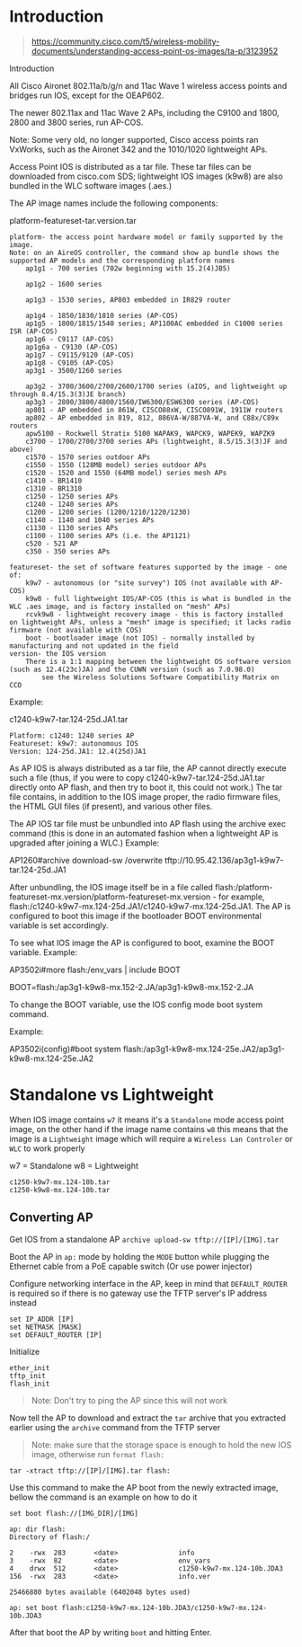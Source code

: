 
# Introduction

> https://community.cisco.com/t5/wireless-mobility-documents/understanding-access-point-os-images/ta-p/3123952

Introduction

All Cisco Aironet 802.11a/b/g/n and 11ac Wave 1 wireless access points and bridges run IOS, except for the OEAP602.

The newer 802.11ax and 11ac Wave 2 APs, including the C9100 and 1800, 2800 and 3800 series, run AP-COS.

Note: Some very old, no longer supported, Cisco access points ran VxWorks, such as the Aironet 342 and the 1010/1020 lightweight APs.

Access Point IOS is distributed as a tar file. These tar files can be downloaded from cisco.com SDS; lightweight IOS images (k9w8) are also bundled in the WLC software images (.aes.)

The AP image names include the following components:

platform-featureset-tar.version.tar

    platform- the access point hardware model or family supported by the image.
    Note: on an AireOS controller, the command show ap bundle shows the supported AP models and the corresponding platform names
        ap1g1 - 700 series (702w beginning with 15.2(4)JB5)

        ap1g2 - 1600 series

        ap1g3 - 1530 series, AP803 embedded in IR829 router

        ap1g4 - 1850/1830/1810 series (AP-COS)
        ap1g5 - 1800/1815/1540 series; AP1100AC embedded in C1000 series ISR (AP-COS)
        ap1g6 - C9117 (AP-COS)
        ap1g6a - C9130 (AP-COS)
        ap1g7 - C9115/9120 (AP-COS)
        ap1g8 - C9105 (AP-COS)
        ap3g1 - 3500/1260 series

        ap3g2 - 3700/3600/2700/2600/1700 series (aIOS, and lightweight up through 8.4/15.3(3)JE branch)
        ap3g3 - 2800/3800/4800/1560/IW6300/ESW6300 series (AP-COS)
        ap801 - AP embedded in 861W, CISCO88xW, CISCO891W, 1911W routers
        ap802 - AP embedded in 819, 812, 886VA-W/887VA-W, and C88x/C89x routers
        apw5100 - Rockwell Stratix 5100 WAPAK9, WAPCK9, WAPEK9, WAPZK9
        c3700 - 1700/2700/3700 series APs (lightweight, 8.5/15.3(3)JF and above)
        c1570 - 1570 series outdoor APs
        c1550 - 1550 (128MB model) series outdoor APs
        c1520 - 1520 and 1550 (64MB model) series mesh APs
        c1410 - BR1410
        c1310 - BR1310
        c1250 - 1250 series APs
        c1240 - 1240 series APs
        c1200 - 1200 series (1200/1210/1220/1230)
        c1140 - 1140 and 1040 series APs
        c1130 - 1130 series APs
        c1100 - 1100 series APs (i.e. the AP1121)
        c520 - 521 AP
        c350 - 350 series APs

    featureset- the set of software features supported by the image - one of:      
        k9w7 - autonomous (or "site survey") IOS (not available with AP-COS)
        k9w8 - full lightweight IOS/AP-COS (this is what is bundled in the WLC .aes image, and is factory installed on "mesh" APs)
        rcvk9w8 - lightweight recovery image - this is factory installed on lightweight APs, unless a "mesh" image is specified; it lacks radio firmware (not available with COS)
        boot - bootloader image (not IOS) - normally installed by manufacturing and not updated in the field
    version- the IOS version       
        There is a 1:1 mapping between the lightweight OS software version (such as 12.4(23c)JA) and the CUWN version (such as 7.0.98.0)  
            see the Wireless Solutions Software Compatibility Matrix on CCO

Example:

c1240-k9w7-tar.124-25d.JA1.tar

    Platform: c1240: 1240 series AP
    Featureset: k9w7: autonomous IOS
    Version: 124-25d.JA1: 12.4(25d)JA1


As AP IOS is always distributed as a tar file, the AP cannot directly execute such a file (thus, if you were to copy c1240-k9w7-tar.124-25d.JA1.tar directly onto AP flash, and then try to boot it, this could not work.)  The tar file contains, in addition to the IOS image proper, the radio firmware files, the HTML GUI files (if present), and various other files.

The AP IOS tar file must be unbundled into AP flash using the archive exec command (this is done in an automated fashion when a lightweight AP is upgraded after joining a WLC.)
Example:

AP1260#archive download-sw /overwrite tftp://10.95.42.136/ap3g1-k9w7-tar.124-25d.JA1

 

After unbundling, the IOS image itself be in a file called flash:/platform-featureset-mx.version/platform-featureset-mx.version - for example, flash:/c1240-k9w7-mx.124-25d.JA1/c1240-k9w7-mx.124-25d.JA1.  The AP is configured to boot this image if the bootloader BOOT environmental variable is set accordingly.

To see what IOS image the AP is configured to boot, examine the BOOT variable.
Example:

AP3502i#more flash:/env_vars | include BOOT

BOOT=flash:/ap3g1-k9w8-mx.152-2.JA/ap3g1-k9w8-mx.152-2.JA

 

To change the BOOT variable, use the IOS config mode boot system command.

 
Example:

 

AP3502i(config)#boot system flash:/ap3g1-k9w8-mx.124-25e.JA2/ap3g1-k9w8-mx.124-25e.JA2


# Standalone vs Lightweight

When IOS image contains `w7` it means it's a `Standalone` mode access point image, on the other hand if the image name contains `w8` this means that the image is a `Lightweight` image which will require a `Wireless Lan Controler` or `WLC` to work properly

w7 = Standalone
w8 = Lightweight

```
c1250-k9w7-mx.124-10b.tar
c1250-k9w8-mx.124-10b.tar
```

## Converting AP



Get IOS from a standalone AP
`archive upload-sw tftp://[IP]/[IMG].tar`

Boot the AP in `ap:` mode by holding the `MODE` button while plugging the Ethernet cable from a PoE capable switch (Or use power injector)

Configure networking interface in the AP, keep in mind that `DEFAULT_ROUTER` is required so if there is no gateway use the TFTP server's IP address instead

```
set IP_ADDR [IP]
set NETMASK [MASK]
set DEFAULT_ROUTER [IP]
```

Initialize 

```
ether_init
tftp_init
flash_init
```

> Note: Don't try to ping the AP since this will not work

Now tell the AP to download and extract the `tar` archive that you extracted earlier using the `archive` command from the TFTP server

> Note: make sure that the storage space is enough to hold the new IOS image, otherwise run `format flash:`

`tar -xtract tftp://[IP]/[IMG].tar flash:`

Use this command to make the AP boot from the newly extracted image, bellow the command is an example on how to do it

`set boot flash://[IMG_DIR]/[IMG]`

```
ap: dir flash:
Directory of flash:/

2    -rwx  283       <date>               info
3    -rwx  82        <date>               env_vars
4    drwx  512       <date>               c1250-k9w7-mx.124-10b.JDA3
156  -rwx  283       <date>               info.ver

25466880 bytes available (6402048 bytes used)

ap: set boot flash:c1250-k9w7-mx.124-10b.JDA3/c1250-k9w7-mx.124-10b.JDA3
```

After that boot the AP by writing `boot` and hitting Enter.
